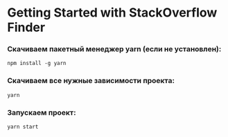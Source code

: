 # Getting Started with   StackOverflow Finder

### Скачиваем пакетный менеджер yarn (если не установлен):
`npm install -g yarn`

### Cкачиваем все нужные зависимости проекта:
`yarn`

### Запускаем проект:
`yarn start`
